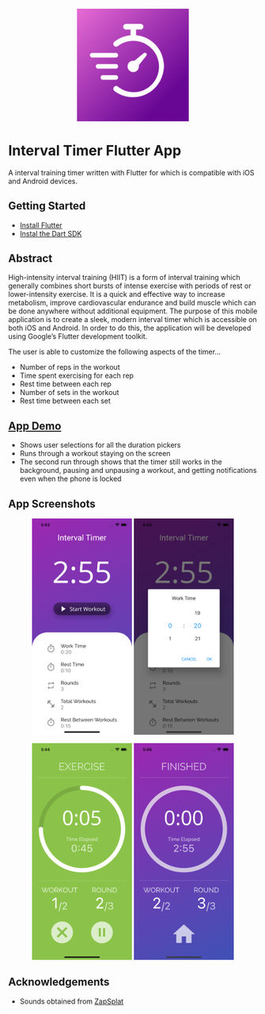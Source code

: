 <p align="center">
  <img src="assets/images/icon.png" width=45% title="Interval Timer App Icon"
  alt="Interval Timer App Icon">
</p>

# Interval Timer Flutter App

A interval training timer written with Flutter for which is compatible with iOS and Android devices.

## Getting Started
- [Install Flutter](https://flutter.dev/docs/get-started/install)
- [Instal the Dart SDK](https://dart.dev/get-dart)

## Abstract
High-intensity interval training (HIIT) is a form of interval training which generally combines short bursts of intense exercise with periods of rest or lower-intensity exercise. It is a quick and effective way to increase metabolism, improve cardiovascular endurance and build muscle which can be done anywhere without additional equipment. The purpose of this mobile application is to create a sleek, modern interval timer which is accessible on both iOS and Android. In order to do this, the application will be developed using Google’s Flutter development toolkit.

The user is able to customize the following aspects of the timer...
- Number of reps in the workout
- Time spent exercising for each rep
- Rest time between each rep
- Number of sets in the workout
- Rest time between each set

## [App Demo](https://youtu.be/QD5kjTQ-hKQ)
- Shows user selections for all the duration pickers
- Runs through a workout staying on the screen
- The second run through shows that the timer still works in the background, pausing and unpausing a workout, and getting notifications even when the phone is locked

## App Screenshots
<p align="center" float="left">
  <img src="assets/images/iPhone Screenshots/mainScreen.png" width=40% title="Interval Timer App Main Screen" alt="Interval Timer App Main Screen">

  <img src="assets/images/iPhone Screenshots/durationPicker.png" width=40% title="Interval Timer App Duration Picker" alt="Interval Timer App Duration Picker">
</p>

<p align="center" float="left">
  <img src="assets/images/iPhone Screenshots/workoutScreen.png" width=40% title="Interval Timer App Workout Screen" alt="Interval Timer App Workout Screen">

  <img src="assets/images/iPhone Screenshots/finishedScreen.png" width=40% title="Interval Timer App Finished Screen" alt="Interval Timer App Finished Screen">
</p>

## Acknowledgements
- Sounds obtained from [ZapSplat](https://www.zapsplat.com/)
